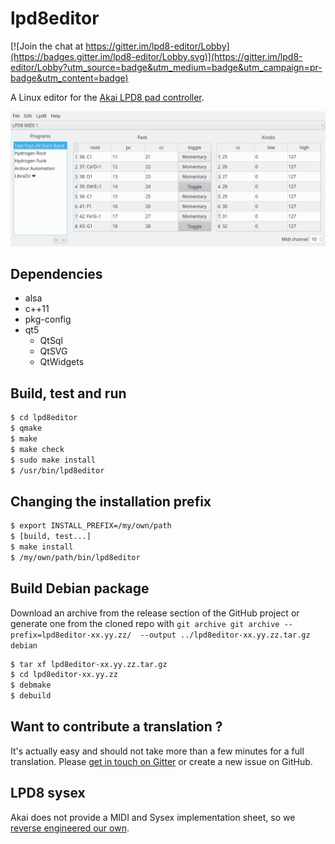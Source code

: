 # lpd8editor

[![Join the chat at https://gitter.im/lpd8-editor/Lobby](https://badges.gitter.im/lpd8-editor/Lobby.svg)](https://gitter.im/lpd8-editor/Lobby?utm_source=badge&utm_medium=badge&utm_campaign=pr-badge&utm_content=badge)

A Linux editor for the [Akai LPD8 pad controller](http://www.akaipro.com/product/lpd8).

![lpd8-editor screenshot](doc/screenshot.png?raw=true "lpd8editor")

## Dependencies

- alsa
- c++11
- pkg-config
- qt5
  - QtSql
  - QtSVG
  - QtWidgets

## Build, test and run

``` sh
$ cd lpd8editor
$ qmake
$ make
$ make check
$ sudo make install
$ /usr/bin/lpd8editor
```

## Changing the installation prefix

``` sh
$ export INSTALL_PREFIX=/my/own/path
$ [build, test...]
$ make install
$ /my/own/path/bin/lpd8editor
```

## Build Debian package

Download an archive from the release section of the GitHub project or generate one from the cloned repo with `git archive git archive --prefix=lpd8editor-xx.yy.zz/  --output ../lpd8editor-xx.yy.zz.tar.gz debian`

```sh
$ tar xf lpd8editor-xx.yy.zz.tar.gz
$ cd lpd8editor-xx.yy.zz
$ debmake
$ debuild
```

## Want to contribute a translation ?

It's actually easy and should not take more than a few minutes for a full translation. Please [get in touch on Gitter](https://gitter.im/lpd8-editor/Lobby) or create a new issue on GitHub.

## LPD8 sysex

Akai does not provide a MIDI and Sysex implementation sheet, so we [reverse engineered our own](doc/SYSEX.md).


